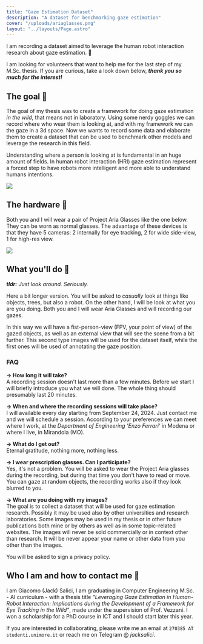 ```yaml
---
title: "Gaze Estimation Dataset"
description: "A dataset for benchmarking gaze estimation"
cover: "/uploads/ariaglasses.png"
layout: "../layouts/Page.astro"
---
```



<div class="bg-primary rounded-xl text-primary-content font-display text-xl p-5 mb-4">
I am recording a dataset aimed to leverage the human robot interaction research about gaze estimation. 👀
</div>

I am looking for volunteers that want to help me for the last step of my M.Sc. thesis. If you are curious, take a look down below, ***thank you so much for the interest!***  

## The goal 🚀

The goal of my thesis was to create a framework for doing gaze estimation *in the wild*, that means not in laboratory. Using some nerdy goggles we can record where who wear them is looking at, and with my framework we can the gaze in a 3d space. Now we wants to record some data and elaborate them to create a dataset that can be used to benchmark other models and leverage the research in this field.  

Understanding where a person is looking at is fundamental in an huge amount of fields. In human robot interaction (HRI) gaze estimation represent a forced step to have robots more intelligent and more able to understand humans intentions.

![](/uploads/rerun.png)


## The hardware 🥽  

Both you and I will wear a pair of Project Aria Glasses like the one below. They can be worn as normal glasses.
The advantage of these devices is that they have 5 cameras: 2 internally for eye tracking, 2 for wide side-view, 1 for high-res view.  

![](/uploads/ariaglasses.png)


## What you'll do 🤖

***tldr:** Just look around. Seriously.*  

Here a bit longer version. You will be asked to *casually* look at things like objects, trees, but also a robot. On the other hand, I will be look at what you are you doing. Both you and I will wear Aria Glasses and will recording our gazes.  

In this way we will have a fist-person-view (FPV, your point of view) of the gazed objects, as well as an external view that will see the scene from a bit further. This second type images will be used for the dataset itself, while the first ones will be used of annotating the gaze position.  

### FAQ  

**→ How long it will take?**  
A recording session doesn't last more than a few minutes. Before we start I will briefly introduce you what we will done. The whole thing should presumably last 20 minutes.

**→ When and where the recording sessions will take place?**  
I will available every day starting from September 24, 2024. Just contact me and we will schedule a session.
According to your preferences we can meet where I work, at the *Department of Engineering 'Enzo Ferrari'* in Modena or where I live, in Mirandola (MO).

**→ What do I get out?**  
Eternal gratitude, nothing more, nothing less.

**→ I wear prescription glasses. Can I participate?**  
Yes, it's not a problem. You will be asked to wear the Project Aria glasses during the recording, but during that time you don't have to read or move. You can gaze at random objects, the recording works also if they look blurred to you.

**→ What are you doing with my images?**  
The goal is to collect a dataset that will be used for gaze estimation research. Possibly it may be used also by other universities and research laboratories. Some images may be used in my thesis or in other future publications both mine or by others as well as in some topic-related websites. The images will never be sold commercially or in context other than research. It will be never appear your name or other data from you other than the images.  

You will be asked to sign a privacy policy.

## Who I am and how to contact me 📮

I am Giacomo (Jack) Salici, I am graduating in Computer Engineering M.Sc. - AI curriculum - with a thesis title *"Leveraging Gaze Estimation in Human-Robot Interaction: Implications during the Development of a Framework for Eye Tracking in the Wild"*, made under the supervision of Prof. Vezzani. I won a scholarship for a PhD course in ICT and I should start later this year.  

If you are interested in collaborating, please write me an email at `270385 AT studenti.unimore.it` or reach me on Telegram @ _jacksalici_.
